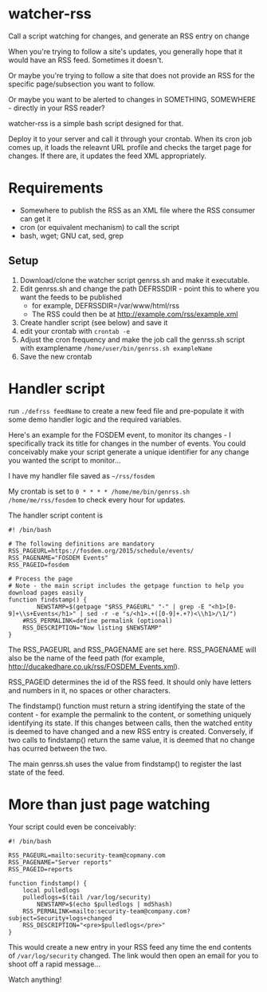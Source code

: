 watcher-rss
===========

Call a script watching for changes, and generate an RSS entry on change

When you're trying to follow a site's updates, you generally hope that it would have an RSS feed. Sometimes it doesn't.

Or maybe you're trying to follow a site that does not provide an RSS for the specific page/subsection you want to follow.

Or maybe you want to be alerted to changes in SOMETHING, SOMEWHERE - directly in your RSS reader?

watcher-rss is a simple bash script designed for that.

Deploy it to your server and call it through your crontab. When its cron job comes up, it loads the releavnt URL profile and checks the target page for changes. If there are, it updates the feed XML appropriately.

Requirements
===

* Somewhere to publish the RSS as an XML file where the RSS consumer can get it
* cron (or equivalent mechanism) to call the script
* bash, wget; GNU cat, sed, grep

Setup
---

1. Download/clone the watcher script genrss.sh and make it executable.
2. Edit genrss.sh and change the path DEFRSSDIR - point this to where you want the feeds to be published
    * for example, DEFRSSDIR=/var/www/html/rss
    * The RSS could then be at http://example.com/rss/example.xml
2. Create handler script (see below) and save it
3. edit your crontab with `crontab -e`
4. Adjust the cron frequency and make the job call the genrss.sh script with examplename `/home/user/bin/genrss.sh exampleName`
5. Save the new crontab

Handler script
===

run `./defrss feedName` to create a new feed file and pre-populate it with some demo handler logic and the required variables.

Here's an example for the FOSDEM event, to monitor its changes - I specifically track its title for changes in the number of events. You could conceivably make your script generate a unique identifier for any change you wanted the script to monitor...

I have my handler file saved as `~/rss/fosdem`

My crontab is set to `0 * * * * /home/me/bin/genrss.sh /home/me/rss/fosdem` to check every hour for updates.

The handler script content is

	#! /bin/bash
	
	# The following definitions are mandatory
	RSS_PAGEURL=https://fosdem.org/2015/schedule/events/
	RSS_PAGENAME="FOSDEM Events"
	RSS_PAGEID=fosdem
	
	# Process the page
	# Note - the main script includes the getpage function to help you download pages easily
	function findstamp() {
	        NEWSTAMP=$(getpage "$RSS_PAGEURL" "-" | grep -E "<h1>[0-9]+\\s+Events</h1>" | sed -r -e "s/<h1>.+([0-9]+.+?)<\\h1>/\1/")
		#RSS_PERMALINK=define permalink (optional)
		RSS_DESCRIPTION="Now listing $NEWSTAMP"
	}

The RSS\_PAGEURL and RSS\_PAGENAME are set here. RSS\_PAGENAME will also be the name of the feed path (for example, <http://ducakedhare.co.uk/rss/FOSDEM_Events.xml>).

RSS\_PAGEID determines the id of the RSS feed. It should only have letters and numbers in it, no spaces or other characters.

The findstamp() function must return a string identifying the state of the content - for example the permalink to the content, or something uniquely identifying its state. If this changes between calls, then the watched entity is deemed to have changed and a new RSS entry is created. Conversely, if two calls to findstamp() return the same value, it is deemed that no change has ocurred between the two.

The main genrss.sh uses the value from findstamp() to register the last state of the feed.

More than just page watching
===

Your script could even be conceivably:

	#! /bin/bash
	
	RSS_PAGEURL=mailto:security-team@copmany.com
	RSS_PAGENAME="Server reports"
	RSS_PAGEID=reports
	
	function findstamp() {
		local pulledlogs
		pulledlogs=$(tail /var/log/security)
	        NEWSTAMP=$(echo $pulledlogs | md5hash)
		RSS_PERMALINK=mailto:security-team@company.com?subject=Security+logs+changed
		RSS_DESCRIPTION="<pre>$pulledlogs</pre>"
	}

This would create a new entry in your RSS feed any time the end contents of `/var/log/security` changed. The link would then open an email for you to shoot off a rapid message...

Watch anything!
